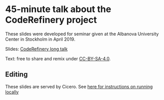 # 45-minute talk about the CodeRefinery project

These slides were developed for seminar given at the Albanova University 
Center in Stockholm in April 2019.

Slides: [CodeRefinery long talk](http://cicero.xyz/v2/remark/github/wikfeldt/longtalk-coderefinery/master/talk.md/)

Text: free to share and remix under [CC-BY-SA-4.0](https://creativecommons.org/licenses/by-sa/4.0/).

## Editing

These slides are served by Cicero. See
[here for instructions on running locally](http://cicero.readthedocs.io/en/latest/local.html)

